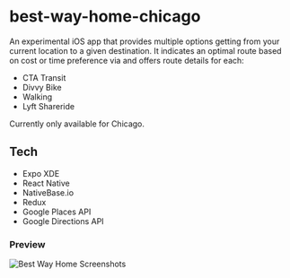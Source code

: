 # best-way-home-chicago

An experimental iOS app that provides multiple options getting from your current location to a given destination. It indicates an optimal route based on cost or time preference via and offers route details for each:

- CTA Transit
- Divvy Bike
- Walking
- Lyft Shareride

Currently only available for Chicago.

## Tech

- Expo XDE
- React Native
- NativeBase.io
- Redux
- Google Places API
- Google Directions API

### Preview

![Best Way Home Screenshots](https://i.imgur.com/PGoTzSV.png)

